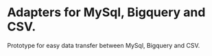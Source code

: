 # Adapters for MySql, Bigquery and CSV.
Prototype for easy data transfer between MySql, Bigquery and CSV.
